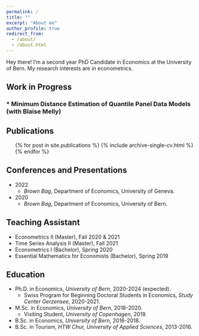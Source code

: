 ```yaml
---
permalink: /
title: ""
excerpt: "About me"
author_profile: true
redirect_from: 
  - /about/
  - /about.html
---
```


Hey there! I’m a second year PhD Candidate in Economics at the University of Bern. My  research interests are in econometrics.


## Work in Progress
### * Minimum Distance Estimation of Quantile Panel Data Models (with Blaise Melly)

## Publications
<ul>{% for post in site.publications %}
    {% include archive-single-cv.html %}
  {% endfor %}</ul>

## Conferences and Presentations
* 2022
     * *Brown Bag*, Department of Economics, University of Geneva.
* 2020
    * *Brown Bag*, Department of Economics, University of Bern.

     

## Teaching Assistant
* Econometrics II (Master), Fall 2020 & 2021 
* Time Series Analysis II (Master), Fall 2021 
* Econometrics I (Bachelor), Spring 2020
* Essential Mathematics for Economists (Bachelor), Spring 2019

## Education
* Ph.D. in Economics, *University of Bern*, 2020-2024 (expected).
  * Swiss Program for Beginning Doctoral Students in Economics, *Study Center Gerzensee*, 2020-2021.
* M.Sc. in Economics, *University of Bern*, 2018-2020.
  * Visiting Student, *University of Copenhagen*, 2019.
* B.Sc. in Economics, *University of Bern*, 2016-2018.
* B.Sc. in Tourism, *HTW Chur, University of Applied Sciences*, 2013-2016.




